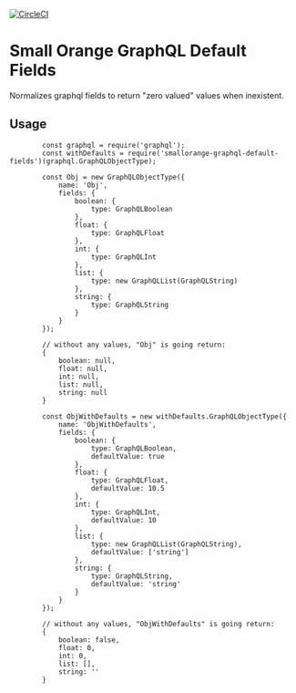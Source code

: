 [![CircleCI](https://circleci.com/gh/feliperohdee/smallorange-graphql-default-fields.svg?style=svg)](https://circleci.com/gh/feliperohdee/smallorange-graphql-default-fields)

# Small Orange GraphQL Default Fields

Normalizes graphql fields to return "zero valued" values when inexistent.

## Usage

            const graphql = require('graphql');
            const withDefaults = require('smallorange-graphql-default-fields')(graphql.GraphQLObjectType);
            
            const Obj = new GraphQLObjectType({
                name: 'Obj',
                fields: {
                    boolean: {
                        type: GraphQLBoolean
                    },
                    float: {
                        type: GraphQLFloat
                    },
                    int: {
                        type: GraphQLInt
                    },
                    list: {
                        type: new GraphQLList(GraphQLString)
                    },
                    string: {
                        type: GraphQLString
                    }
                }
            });

            // without any values, "Obj" is going return:
            {
                boolean: null,
                float: null,
                int: null,
                list: null,
                string: null
            }
            
            const ObjWithDefaults = new withDefaults.GraphQLObjectType({
                name: 'ObjWithDefaults',
                fields: {
                    boolean: {
                        type: GraphQLBoolean,
                        defaultValue: true
                    },
                    float: {
                        type: GraphQLFloat,
                        defaultValue: 10.5
                    },
                    int: {
                        type: GraphQLInt,
                        defaultValue: 10
                    },
                    list: {
                        type: new GraphQLList(GraphQLString),
                        defaultValue: ['string']
                    },
                    string: {
                        type: GraphQLString,
                        defaultValue: 'string'
                    }
                }
            });

            // without any values, "ObjWithDefaults" is going return:
            {
                boolean: false,
                float: 0,
                int: 0,
                list: [],
                string: ''
            }
